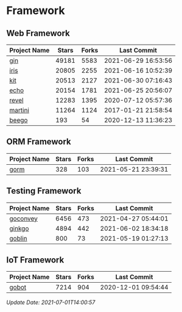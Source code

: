 # Framework

## Web Framework
| Project Name | Stars | Forks | Last Commit |
| ------------ | ----- | ----- | ----------- |
| [gin](https://github.com/gin-gonic/gin) | 49181 | 5583 | 2021-06-29 16:53:56 |
| [iris](https://github.com/kataras/iris) | 20805 | 2255 | 2021-06-16 10:52:39 |
| [kit](https://github.com/go-kit/kit) | 20513 | 2127 | 2021-06-30 07:16:43 |
| [echo](https://github.com/labstack/echo) | 20154 | 1781 | 2021-06-25 20:56:07 |
| [revel](https://github.com/revel/revel) | 12283 | 1395 | 2020-07-12 05:57:36 |
| [martini](https://github.com/go-martini/martini) | 11264 | 1124 | 2017-01-21 21:58:54 |
| [beego](https://github.com/astaxie/beego) | 193 | 54 | 2020-12-13 11:36:23 |

## ORM Framework
| Project Name | Stars | Forks | Last Commit |
| ------------ | ----- | ----- | ----------- |
| [gorm](https://github.com/jinzhu/gorm) | 328 | 103 | 2021-05-21 23:39:31 |

## Testing Framework
| Project Name | Stars | Forks | Last Commit |
| ------------ | ----- | ----- | ----------- |
| [goconvey](https://github.com/smartystreets/goconvey) | 6456 | 473 | 2021-04-27 05:44:01 |
| [ginkgo](https://github.com/onsi/ginkgo) | 4894 | 442 | 2021-06-02 18:34:18 |
| [goblin](https://github.com/franela/goblin) | 800 | 73 | 2021-05-19 01:27:13 |

## IoT Framework
| Project Name | Stars | Forks | Last Commit |
| ------------ | ----- | ----- | ----------- |
| [gobot](https://github.com/hybridgroup/gobot) | 7214 | 904 | 2020-12-01 09:54:44 |

*Update Date: 2021-07-01T14:00:57*
